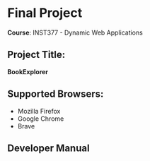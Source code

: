 # Final Project  
**Course**: INST377 - Dynamic Web Applications

## Project Title:
**BookExplorer**

## Supported Browsers:
- Mozilla Firefox
- Google Chrome
- Brave

## Developer Manual
